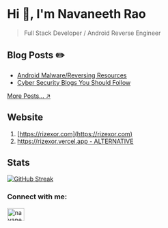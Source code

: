 # Hi 👋, I'm Navaneeth Rao
> Full Stack Developer / Android Reverse Engineer

## Blog Posts ✏️

- [Android Malware/Reversing Resources](https://rizexor.com/blog/android-resources)
- [Cyber Security Blogs You Should Follow](https://rizexor.com/blog/cyber-security-blogs-you-should-follow)

[More Posts... ↗️](https://rizexor.com/blog)

## Website

1. [https://rizexor.com](https://rizexor.com)
2. [https://rizexor.vercel.app - ALTERNATIVE](https://rizexor.vercel.app)

## Stats

[![GitHub Streak](https://streak-stats.demolab.com?user=navaneeth-dev&theme=dark)](https://git.io/streak-stats)

<h3 align="left">Connect with me:</h3>
<p align="left">
<a href="https://twitter.com/navaneethstwt" target="blank"><img align="center" src="https://raw.githubusercontent.com/rahuldkjain/github-profile-readme-generator/master/src/images/icons/Social/twitter.svg" alt="navaneethstwt" height="30" width="40" /></a>
</p>
